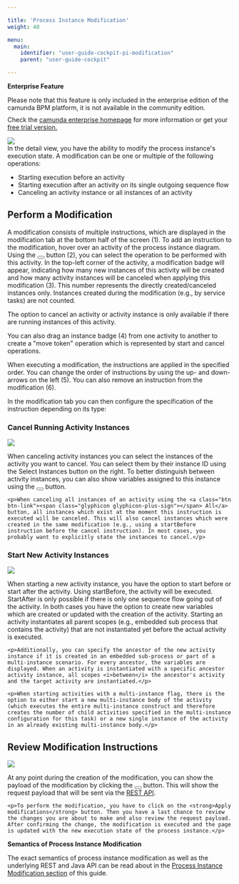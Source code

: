 ```yaml
---

title: 'Process Instance Modification'
weight: 40

menu:
  main:
    identifier: "user-guide-cockpit-pi-modification"
    parent: "user-guide-cockpit"

---
```


<div class="alert alert-warning">
 <p><strong>Enterprise Feature</strong></p>
 Please note that this feature is only included in the enterprise edition of the camunda BPM platform, it is not available in the community edition.
 <p style="margin-top:10px">Check the <a href="http://camunda.com/bpm/enterprise/ ">camunda enterprise homepage</a> for more information or get your <a href="http://camunda.com/bpm/enterprise/trial/">free trial version.</a></p></div>

<div class="row">
  <div class="col-xs-6 col-sm-6 col-md-3">
    <img data-img-thumb src="ref:asset:/assets/img/implementation-cockpit/cockpit-modification.png" />
  </div>
  <div class="col-xs-6 col-sm-6 col-md-9">
    In the detail view, you have the ability to modify the process instance's execution state. A modification can be one or multiple of the following operations:
    <ul>
      <li>Starting execution before an activity</li>
      <li>Starting execution after an activity on its single outgoing sequence flow</li>
      <li>Canceling an activity instance or all instances of an activity</li>
    </ul>
  </div>
</div>

## Perform a Modification

A modification consists of multiple instructions, which are displayed in the modification tab at the bottom half of the screen (1). To add an instruction to the modification, hover over an activity of the process instance diagram. Using the <button class="btn btn-xs dropdown-toggle"><i class="glyphicon glyphicon-wrench"></i> </button> button (2), you can select the operation to be performed with this activity. In the top-left corner of the activity, a modification badge will appear, indicating how many new instances of this activity will be created and how many activity instances will be canceled when applying this modification (3). This number represents the directly created/canceled instances only. Instances created during the modification (e.g., by service tasks) are not counted.

The option to cancel an activity or activity instance is only available if there are running instances of this activity.

You can also drag an instance badge (4) from one activity to another to create a "move token" operation which is represented by start and cancel operations.

When executing a modification, the instructions are applied in the specified order. You can change the order of instructions by using the up- and down-arrows on the left (5). You can also remove an instruction from the modification (6).

In the modification tab you can then configure the specification of the instruction depending on its type:

### Cancel Running Activity Instances

<div class="row">
  <div class="col-xs-6 col-sm-6 col-md-3">
    <img data-img-thumb src="ref:asset:/assets/img/implementation-cockpit/cockpit-modification-cancel.png" />
  </div>
  <div class="col-xs-6 col-sm-6 col-md-9">
    <p>When canceling activity instances you can select the instances of the activity you want to cancel. You can select them by their instance ID using the Select Instances button on the right. To better distinguish between activity instances, you can also show variables assigned to this instance using the <button class="btn btn-xs dropdown-toggle"><i class="glyphicon glyphicon-eye-open"></i></button> button.</p>

    <p>When canceling all instances of an activity using the <a class="btn btn-link"><span class="glyphicon glyphicon-plus-sign"></span> All</a> button, all instances which exist at the moment this instruction is executed will be canceled. This will also cancel instances which were created in the same modification (e.g., using a startBefore instruction before the cancel instruction). In most cases, you probably want to explicitly state the instances to cancel.</p>
  </div>
</div>

### Start New Activity Instances

<div class="row">
  <div class="col-xs-6 col-sm-6 col-md-3">
    <img data-img-thumb src="ref:asset:/assets/img/implementation-cockpit/cockpit-modification-start.png" />
  </div>
  <div class="col-xs-6 col-sm-6 col-md-9">
    <p>When starting a new activity instance, you have the option to start before or start after the activity. Using startBefore, the activity will be executed. StartAfter is only possible if there is only one sequence flow going out of the activity. In both cases you have the option to create new variables which are created or updated with the creation of the activity. Starting an activity instantiates all parent scopes (e.g., embedded sub process that contains the activity) that are not instantiated yet before the actual activity is executed.</p>

    <p>Additionally, you can specify the ancestor of the new activity instance if it is created in an embedded sub-process or part of a multi-instance scenario. For every ancestor, the variables are displayed. When an activity is instantiated with a specific ancestor activity instance, all scopes <i>between</i> the ancestor's activity and the target activity are instantiated.</p>

    <p>When starting activities with a multi-instance flag, there is the option to either start a new multi-instance body of the activity (which executes the entire multi-instance construct and therefore creates the number of child activities specified in the multi-instance configuration for this task) or a new single instance of the activity in an already existing multi-instance body.</p>
  </div>
</div>

## Review Modification Instructions

<div class="row">
  <div class="col-xs-6 col-sm-6 col-md-3">
    <img data-img-thumb src="ref:asset:/assets/img/implementation-cockpit/cockpit-modification-review.png" />
  </div>
  <div class="col-xs-6 col-sm-6 col-md-9">
    <p>At any point during the creation of the modification, you can show the payload of the modification by clicking the <button class="btn btn-xs dropdown-toggle"><i class="glyphicon glyphicon-eye-open"></i> </button> button. This will show the request payload that will be sent via the <a href="ref:/api-references/rest/#process-instance-modify-process-instance-execution-state">REST API</a>.</p>

    <p>To perform the modification, you have to click on the <strong>Apply modifications</strong> button. Then you have a last chance to review the changes you are about to make and also review the request payload. After confirming the change, the modification is executed and the page is updated with the new execution state of the process instance.</p>
  </div>
</div>

<div class="alert alert-info">
  <strong>Semantics of Process Instance Modification</strong>
  <p>The exact semantics of process instance modification as well as the underlying REST and Java API can be read about in the <a href="ref:#process-engine-process-instance-modification">Process Instance Modification section</a> of this guide.</p>
</div>